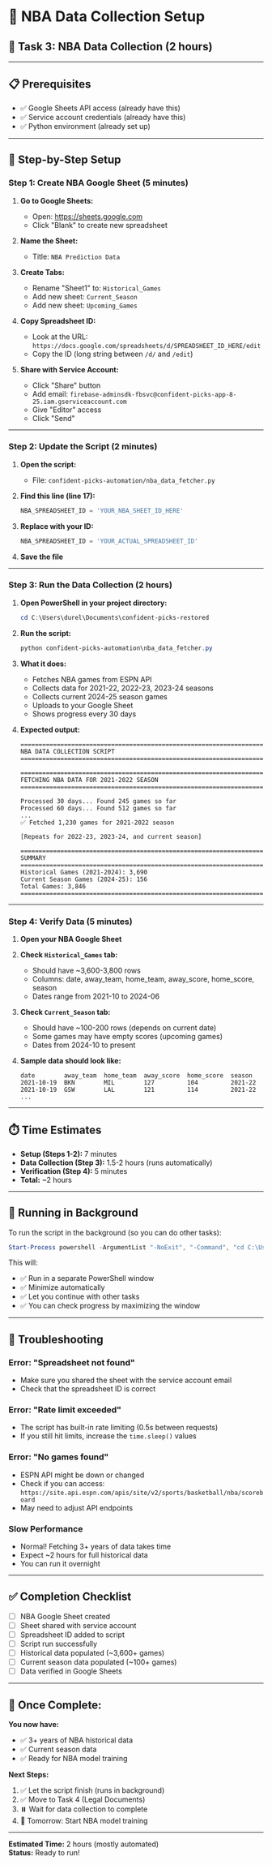 # 🏀 NBA Data Collection Setup

## 🎯 **Task 3: NBA Data Collection (2 hours)**

---

## 📋 **Prerequisites**

- ✅ Google Sheets API access (already have this)
- ✅ Service account credentials (already have this)
- ✅ Python environment (already set up)

---

## 🚀 **Step-by-Step Setup**

### **Step 1: Create NBA Google Sheet (5 minutes)**

1. **Go to Google Sheets:**
   - Open: https://sheets.google.com
   - Click "Blank" to create new spreadsheet

2. **Name the Sheet:**
   - Title: `NBA Prediction Data`

3. **Create Tabs:**
   - Rename "Sheet1" to: `Historical_Games`
   - Add new sheet: `Current_Season`
   - Add new sheet: `Upcoming_Games`

4. **Copy Spreadsheet ID:**
   - Look at the URL: `https://docs.google.com/spreadsheets/d/SPREADSHEET_ID_HERE/edit`
   - Copy the ID (long string between `/d/` and `/edit`)

5. **Share with Service Account:**
   - Click "Share" button
   - Add email: `firebase-adminsdk-fbsvc@confident-picks-app-8-25.iam.gserviceaccount.com`
   - Give "Editor" access
   - Click "Send"

---

### **Step 2: Update the Script (2 minutes)**

1. **Open the script:**
   - File: `confident-picks-automation/nba_data_fetcher.py`

2. **Find this line (line 17):**
   ```python
   NBA_SPREADSHEET_ID = 'YOUR_NBA_SHEET_ID_HERE'
   ```

3. **Replace with your ID:**
   ```python
   NBA_SPREADSHEET_ID = 'YOUR_ACTUAL_SPREADSHEET_ID'
   ```

4. **Save the file**

---

### **Step 3: Run the Data Collection (2 hours)**

1. **Open PowerShell in your project directory:**
   ```powershell
   cd C:\Users\durel\Documents\confident-picks-restored
   ```

2. **Run the script:**
   ```powershell
   python confident-picks-automation\nba_data_fetcher.py
   ```

3. **What it does:**
   - Fetches NBA games from ESPN API
   - Collects data for 2021-22, 2022-23, 2023-24 seasons
   - Collects current 2024-25 season games
   - Uploads to your Google Sheet
   - Shows progress every 30 days

4. **Expected output:**
   ```
   ================================================================================
   NBA DATA COLLECTION SCRIPT
   ================================================================================
   
   ================================================================================
   FETCHING NBA DATA FOR 2021-2022 SEASON
   ================================================================================
   
   Processed 30 days... Found 245 games so far
   Processed 60 days... Found 512 games so far
   ...
   ✅ Fetched 1,230 games for 2021-2022 season
   
   [Repeats for 2022-23, 2023-24, and current season]
   
   ================================================================================
   SUMMARY
   ================================================================================
   Historical Games (2021-2024): 3,690
   Current Season Games (2024-25): 156
   Total Games: 3,846
   ================================================================================
   ```

---

### **Step 4: Verify Data (5 minutes)**

1. **Open your NBA Google Sheet**

2. **Check `Historical_Games` tab:**
   - Should have ~3,600-3,800 rows
   - Columns: date, away_team, home_team, away_score, home_score, season
   - Dates range from 2021-10 to 2024-06

3. **Check `Current_Season` tab:**
   - Should have ~100-200 rows (depends on current date)
   - Some games may have empty scores (upcoming games)
   - Dates from 2024-10 to present

4. **Sample data should look like:**
   ```
   date        away_team  home_team  away_score  home_score  season
   2021-10-19  BKN        MIL        127         104         2021-22
   2021-10-19  GSW        LAL        121         114         2021-22
   ...
   ```

---

## ⏱️ **Time Estimates**

- **Setup (Steps 1-2):** 7 minutes
- **Data Collection (Step 3):** 1.5-2 hours (runs automatically)
- **Verification (Step 4):** 5 minutes
- **Total:** ~2 hours

---

## 🔄 **Running in Background**

To run the script in the background (so you can do other tasks):

```powershell
Start-Process powershell -ArgumentList "-NoExit", "-Command", "cd C:\Users\durel\Documents\confident-picks-restored; python confident-picks-automation\nba_data_fetcher.py" -WindowStyle Minimized
```

This will:
- ✅ Run in a separate PowerShell window
- ✅ Minimize automatically
- ✅ Let you continue with other tasks
- ✅ You can check progress by maximizing the window

---

## 🐛 **Troubleshooting**

### **Error: "Spreadsheet not found"**
- Make sure you shared the sheet with the service account email
- Check that the spreadsheet ID is correct

### **Error: "Rate limit exceeded"**
- The script has built-in rate limiting (0.5s between requests)
- If you still hit limits, increase the `time.sleep()` values

### **Error: "No games found"**
- ESPN API might be down or changed
- Check if you can access: `https://site.api.espn.com/apis/site/v2/sports/basketball/nba/scoreboard`
- May need to adjust API endpoints

### **Slow Performance**
- Normal! Fetching 3+ years of data takes time
- Expect ~2 hours for full historical data
- You can run it overnight

---

## ✅ **Completion Checklist**

- [ ] NBA Google Sheet created
- [ ] Sheet shared with service account
- [ ] Spreadsheet ID added to script
- [ ] Script run successfully
- [ ] Historical data populated (~3,600+ games)
- [ ] Current season data populated (~100+ games)
- [ ] Data verified in Google Sheets

---

## 🎉 **Once Complete:**

**You now have:**
- ✅ 3+ years of NBA historical data
- ✅ Current season data
- ✅ Ready for NBA model training

**Next Steps:**
1. ✅ Let the script finish (runs in background)
2. ✅ Move to Task 4 (Legal Documents)
3. ⏸️ Wait for data collection to complete
4. 🔄 Tomorrow: Start NBA model training

---

**Estimated Time:** 2 hours (mostly automated)  
**Status:** Ready to run!

